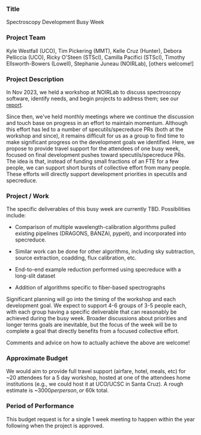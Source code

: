 ### Title

Spectroscopy Development Busy Week

### Project Team

Kyle Westfall (UCO), Tim Pickering (MMT), Kelle Cruz (Hunter), Debora
Pelliccia (UCO), Ricky O'Steen (STScI), Camilla Pacifici (STScI),
Timothy Ellsworth-Bowers (Lowell), Stephanie Juneau (NOIRLab), [others
welcome!]

### Project Description

In Nov 2023, we held a workshop at NOIRLab to discuss spectroscopy
software, identify needs, and begin projects to address them; see our
[report](https://docs.google.com/document/d/10i3VXiQE2AUF7EVSJ8-jm1nTMaRhudYUVq409b3daOo/edit?usp=sharing).

Since then, we've held monthly meetings where we continue the discussion
and touch base on progress in an effort to maintain momentum.  Although
this effort has led to a number of specutils/specreduce PRs (both at the
workshop and since), it remains difficult for us as a group to find time
to make significant progress on the development goals we identified.
Here, we propose to provide travel support for the attendees of one busy
week, focused on final development pushes toward specutils/specreduce
PRs.  The idea is that, instead of funding small fractions of an FTE for
a few people, we can support short bursts of collective effort from many
people.  These efforts will directly support development priorities in
specutils and specreduce.

### Project / Work

The specific deliverables of this busy week are currently TBD.
Possibilities include:

 - Comparison of multiple wavelength-calibration algorithms pulled
   existing pipelines (DRAGONS, BANZAI, pypeit), and incorporated into
   specreduce.
 
 - Similar work can be done for other algorithms, including sky
   subtraction, source extraction, coadding, flux calibration, etc.

 - End-to-end example reduction performed using specreduce with a
   long-slit dataset

 - Addition of algorithms specific to fiber-based spectrographs

Significant planning will go into the timing of the workshop and each
development goal.  We expect to support 4-6 groups of 3-5 people each,
with each group having a specific deliverable that can reasonably be
achieved during the busy week.  Broader discussions about priorities and
longer terms goals are inevitable, but the focus of the week will be to
complete a goal that directly benefits from a focused collective effort.

Comments and advice on how to actually achieve the above are welcome!

### Approximate Budget

We would aim to provide full travel support (airfare, hotel, meals, etc)
for ~20 attendees for a 5 day workshop, hosted at one of the attendees
home institutions (e.g., we could host it at UCO/UCSC in Santa Cruz).  A
rough estimate is ~$3000 per person, or ~$60k total.

### Period of Performance

This budget request is for a single 1 week meeting to happen within the
year following when the project is approved.


